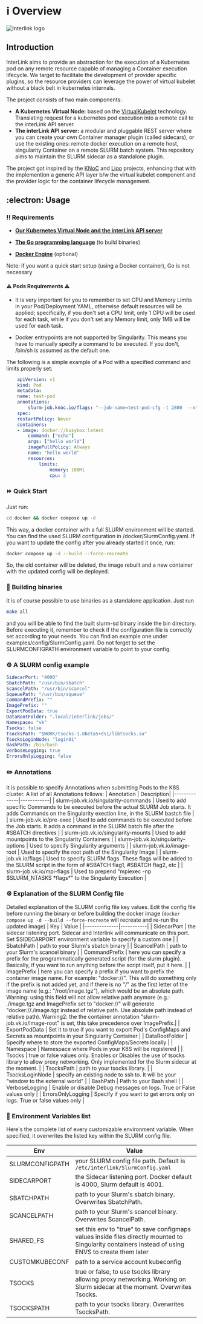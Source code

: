 # :information_source: Overview

![Interlink logo](./docs/static/img/interlink_logo.png)

## Introduction

InterLink aims to provide an abstraction for the execution of a Kubernetes pod on any remote resource capable of managing
a Container execution lifecycle. We target to facilitate the development of provider specific plugins, so the resource
providers can leverage the power of virtual kubelet without a black belt in kubernetes internals.

The project consists of two main components:

- __A Kubernetes Virtual Node:__ based on the [VirtualKubelet](https://virtual-kubelet.io/) technology.
Translating request for a kubernetes pod execution into a remote call to the interLink API server.
- __The interLink API server:__ a modular and pluggable REST server where you can create your own Container manager plugin
(called sidecars), or use the existing ones: remote docker execution on a remote host, singularity Container on
a remote SLURM batch system. This repository aims to maintain the SLURM sidecar as a standalone plugin.

The project got inspired by the [KNoC](https://github.com/CARV-ICS-FORTH/knoc) and
[Liqo](https://github.com/liqotech/liqo/tree/master) projects, enhancing that with the implemention a generic API
layer b/w the virtual kubelet component and the provider logic for the container lifecycle management.

## :electron: Usage

### :bangbang: Requirements

- __[Our Kubernetes Virtual Node and the interLink API server](https://github.com/interTwin-eu/interLink)__

- __[The Go programming language](https://go.dev/doc/install)__ (to build binaries)

- __[Docker Engine](https://docs.docker.com/engine/)__ (optional)

Note: if you want a quick start setup (using a Docker container), Go is not necessary

#### :warning: Pods Requirements :warning:

- It is very important for you to remember to set CPU and Memory Limits in your Pod/Deployment YAML, otherwise default resources will be applied; specifically, if you don't set a CPU limit, only 1 CPU will be used for each task, while if you don't set any Memory limit, only 1MB will be used for each task.

- Docker entrypoints are not supported by Singularity. This means you have to manually specify a command to be executed. If you don't, /bin/sh is assumed as the default one. 

The following is a simple example of a Pod with a specified command and limits properly set:
```yaml
    apiVersion: v1
    kind: Pod
    metadata:
    name: test-pod
    annotations:
        slurm-job.knoc.io/flags: "--job-name=test-pod-cfg -t 2800  --ntasks=8 --nodes=1 --mem-per-cpu=2000"
    spec:
    restartPolicy: Never
    containers:
    - image: docker://busybox:latest 
        command: ["echo"]
        args: ["hello world"]
        imagePullPolicy: Always
        name: "hello world"
        resources:
            limits: 
                memory: 100Mi
                cpu: 2
```


### :fast_forward: Quick Start

Just run:

```bash
cd docker && docker compose up -d
```

This way, a docker container with a full SLURM environment will be started. You can find the used SLURM configuration
in /docker/SlurmConfig.yaml. If you want to update the config after you already started it once, run:

```bash
docker compose up -d --build --force-recreate
```

So, the old container will be deleted, the image rebuilt and a new container with the updated config will be deployed.

### :hammer: Building binaries

It is of course possible to use binaries as a standalone application. Just run

```bash
make all
```

and you will be able to find the built slurm-sd binary inside the bin directory. Before executing it, remember to check
if the configuration file is correctly set according to your needs. You can find an example one under examples/config/SlurmConfig.yaml.
Do not forget to set the SLURMCONFIGPATH environment variable to point to your config.

### :gear: A SLURM config example

```yaml
SidecarPort: "4000"
SbatchPath: "/usr/bin/sbatch"
ScancelPath: "/usr/bin/scancel"
SqueuePath: "/usr/bin/squeue"
CommandPrefix: ""
ImagePrefix: ""
ExportPodData: true
DataRootFolder: ".local/interlink/jobs/"
Namespace: "vk"
Tsocks: false
TsocksPath: "$WORK/tsocks-1.8beta5+ds1/libtsocks.so"
TsocksLoginNode: "login01"
BashPath: /bin/bash
VerboseLogging: true
ErrorsOnlyLogging: false
```

### :pencil2: Annotations

It is possible to specify Annotations when submitting Pods to the K8S cluster. A list of all Annotations follows:
| Annotation    | Description|
|--------------|------------|
| slurm-job.vk.io/singularity-commands | Used to add specific Commands to be executed before the actual SLURM Job starts. It adds Commands on the Singularity exection line, in the SLURM bastch file |
| slurm-job.vk.io/pre-exec | Used to add commands to be executed before the Job starts. It adds a command in the SLURM batch file after the #SBATCH directives |
| slurm-job.vk.io/singularity-mounts | Used to add mountpoints to the Singularity Containers |
| slurm-job.vk.io/singularity-options | Used to specify Singularity arguments |
| slurm-job.vk.io/image-root | Used to specify the root path of the Singularity Image |
| slurm-job.vk.io/flags | Used to specify SLURM flags. These flags will be added to the SLURM script in the form of #SBATCH flag1, #SBATCH flag2, etc |
| slurm-job.vk.io/mpi-flags | Used to prepend "mpiexec -np $SLURM_NTASKS \*flags\*" to the Singularity Execution |

### :gear: Explanation of the SLURM Config file

Detailed explanation of the SLURM config file key values. Edit the config file before running the binary or before
building the docker image (`docker compose up -d --build --force-recreate` will recreate and re-run the updated image)
| Key         | Value     |
|--------------|-----------|
| SidecarPort | the sidecar listening port. Sidecar and Interlink will communicate on this port. Set $SIDECARPORT environment variable to specify a custom one |
| SbatchPath | path to your Slurm's sbatch binary |
| ScancelPath | path to your Slurm's scancel binary |
| CommandPrefix | here you can specify a prefix for the programmatically generated script (for the slurm plugin). Basically, if you want to run anything before the script itself, put it here. |
| ImagePrefix | here you can specify a prefix if you want to prefix the container image name. For example: "docker://". This will do something only if the prefix is not added yet, and if there is no "/" as the first letter of the image name (e.g.: "/root/image.tgz"), which would be an absolute path. Warning: using this field will not allow relative path anymore (e.g.: ./image.tgz and ImagePrefix set to "docker://" will generate "docker://./image.tgz instead of relative path. Use absolute path instead of relative path). Warning2: the the container annotation "slurm-job.vk.io/image-root" is set, this take precedence over ImagePrefix.|
| ExportPodData | Set it to true if you want to export Pod's ConfigMaps and Secrets as mountpoints in your Singularity Container |
| DataRootFolder | Specify where to store the exported ConfigMaps/Secrets locally |
| Namespace | Namespace where Pods in your K8S will be registered |
| Tsocks | true or false values only. Enables or Disables the use of tsocks library to allow proxy networking. Only implemented for the Slurm sidecar at the moment. |
| TsocksPath | path to your tsocks library. |
| TsocksLoginNode | specify an existing node to ssh to. It will be your "window to the external world" |
| BashPath | Path to your Bash shell |
| VerboseLogging | Enable or disable Debug messages on logs. True or False values only |
| ErrorsOnlyLogging | Specify if you want to get errors only on logs. True or false values only |

### :wrench: Environment Variables list

Here's the complete list of every customizable environment variable. When specified, it overwrites the listed key
within the SLURM config file.

| Env         | Value     |
|--------------|-----------|
| SLURMCONFIGPATH | your SLURM config file path. Default is `/etc/interlink/SlurmConfig.yaml` |
| SIDECARPORT | the Sidecar listening port. Docker default is 4000, Slurm default is 4001. |
| SBATCHPATH | path to your Slurm's sbatch binary. Overwrites SbatchPath. |
| SCANCELPATH | path to your Slurm's scancel binary. Overwrites ScancelPath. |
| SHARED_FS | set this env to "true" to save configmaps values inside files directly mounted to Singularity containers instead of using ENVS to create them later |
| CUSTOMKUBECONF | path to a service account kubeconfig |
| TSOCKS | true or false, to use tsocks library allowing proxy networking. Working on Slurm sidecar at the moment. Overwrites Tsocks. |
| TSOCKSPATH | path to your tsocks library. Overwrites TsocksPath. |

